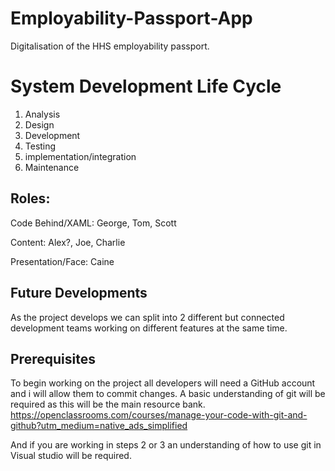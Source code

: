 # Employability-Passport-App
Digitalisation of the HHS employability passport.


# System Development Life Cycle
1. Analysis
2. Design
3. Development
4. Testing
5. implementation/integration
6. Maintenance

## Roles:
Code Behind/XAML: George, Tom, Scott

Content: Alex?, Joe, Charlie

Presentation/Face: Caine

## Future Developments
As the project develops we can split into 2 different but connected development teams working on different features at the same time.

##  Prerequisites
To begin working on the project all developers will need a GitHub account and i will allow them to commit changes.
A basic understanding of git will be required as this will be the main resource bank.
https://openclassrooms.com/courses/manage-your-code-with-git-and-github?utm_medium=native_ads_simplified

And if you are working in steps 2 or 3 an understanding of how to use git in Visual studio will be required.
